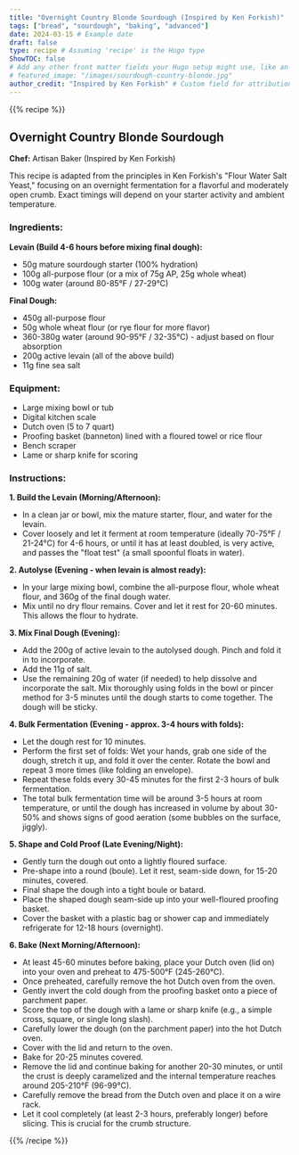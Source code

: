 ```yaml
---
title: "Overnight Country Blonde Sourdough (Inspired by Ken Forkish)"
tags: ["bread", "sourdough", "baking", "advanced"]
date: 2024-03-15 # Example date
draft: false
type: recipe # Assuming 'recipe' is the Hugo type
ShowTOC: false
# Add any other front matter fields your Hugo setup might use, like an image
# featured_image: "/images/sourdough-country-blonde.jpg"
author_credit: "Inspired by Ken Forkish" # Custom field for attribution if needed
---
```


{{% recipe %}}

## Overnight Country Blonde Sourdough

**Chef:** Artisan Baker (Inspired by Ken Forkish)

This recipe is adapted from the principles in Ken Forkish's "Flour Water Salt Yeast," focusing on an overnight fermentation for a flavorful and moderately open crumb. Exact timings will depend on your starter activity and ambient temperature.

### Ingredients:

**Levain (Build 4-6 hours before mixing final dough):**
-   50g mature sourdough starter (100% hydration)
-   100g all-purpose flour (or a mix of 75g AP, 25g whole wheat)
-   100g water (around 80-85°F / 27-29°C)

**Final Dough:**
-   450g all-purpose flour
-   50g whole wheat flour (or rye flour for more flavor)
-   360-380g water (around 90-95°F / 32-35°C) - adjust based on flour absorption
-   200g active levain (all of the above build)
-   11g fine sea salt

### Equipment:
-   Large mixing bowl or tub
-   Digital kitchen scale
-   Dutch oven (5 to 7 quart)
-   Proofing basket (banneton) lined with a floured towel or rice flour
-   Bench scraper
-   Lame or sharp knife for scoring

### Instructions:

**1. Build the Levain (Morning/Afternoon):**
   - In a clean jar or bowl, mix the mature starter, flour, and water for the levain.
   - Cover loosely and let it ferment at room temperature (ideally 70-75°F / 21-24°C) for 4-6 hours, or until it has at least doubled, is very active, and passes the "float test" (a small spoonful floats in water).

**2. Autolyse (Evening - when levain is almost ready):**
   - In your large mixing bowl, combine the all-purpose flour, whole wheat flour, and 360g of the final dough water.
   - Mix until no dry flour remains. Cover and let it rest for 20-60 minutes. This allows the flour to hydrate.

**3. Mix Final Dough (Evening):**
   - Add the 200g of active levain to the autolysed dough. Pinch and fold it in to incorporate.
   - Add the 11g of salt.
   - Use the remaining 20g of water (if needed) to help dissolve and incorporate the salt. Mix thoroughly using folds in the bowl or pincer method for 3-5 minutes until the dough starts to come together. The dough will be sticky.

**4. Bulk Fermentation (Evening - approx. 3-4 hours with folds):**
   - Let the dough rest for 10 minutes.
   - Perform the first set of folds: Wet your hands, grab one side of the dough, stretch it up, and fold it over the center. Rotate the bowl and repeat 3 more times (like folding an envelope).
   - Repeat these folds every 30-45 minutes for the first 2-3 hours of bulk fermentation.
   - The total bulk fermentation time will be around 3-5 hours at room temperature, or until the dough has increased in volume by about 30-50% and shows signs of good aeration (some bubbles on the surface, jiggly).

**5. Shape and Cold Proof (Late Evening/Night):**
   - Gently turn the dough out onto a lightly floured surface.
   - Pre-shape into a round (boule). Let it rest, seam-side down, for 15-20 minutes, covered.
   - Final shape the dough into a tight boule or batard.
   - Place the shaped dough seam-side up into your well-floured proofing basket.
   - Cover the basket with a plastic bag or shower cap and immediately refrigerate for 12-18 hours (overnight).

**6. Bake (Next Morning/Afternoon):**
   - At least 45-60 minutes before baking, place your Dutch oven (lid on) into your oven and preheat to 475-500°F (245-260°C).
   - Once preheated, carefully remove the hot Dutch oven from the oven.
   - Gently invert the cold dough from the proofing basket onto a piece of parchment paper.
   - Score the top of the dough with a lame or sharp knife (e.g., a simple cross, square, or single long slash).
   - Carefully lower the dough (on the parchment paper) into the hot Dutch oven.
   - Cover with the lid and return to the oven.
   - Bake for 20-25 minutes covered.
   - Remove the lid and continue baking for another 20-30 minutes, or until the crust is deeply caramelized and the internal temperature reaches around 205-210°F (96-99°C).
   - Carefully remove the bread from the Dutch oven and place it on a wire rack.
   - Let it cool completely (at least 2-3 hours, preferably longer) before slicing. This is crucial for the crumb structure.

{{% /recipe %}}
